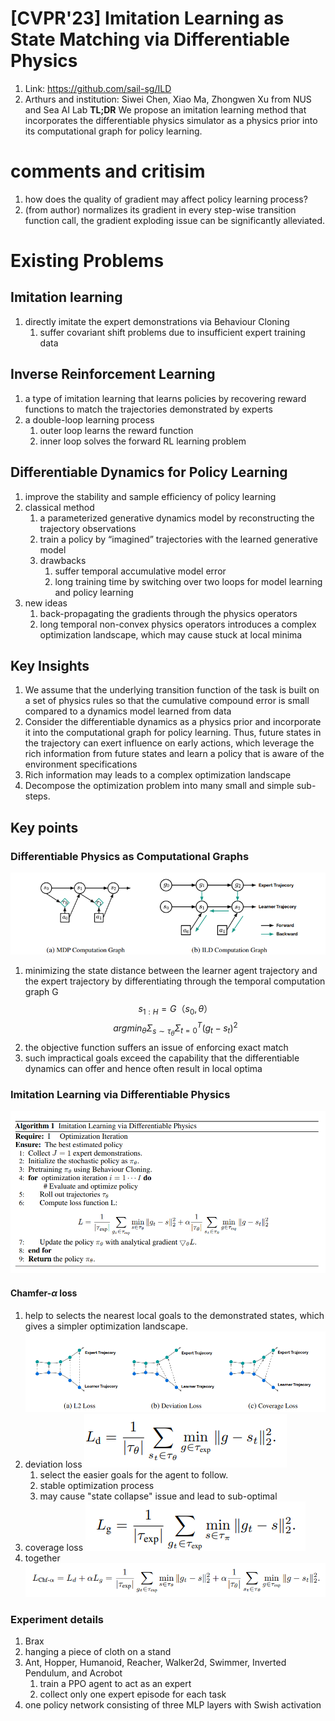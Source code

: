 # [CVPR'23] Imitation Learning as State Matching via Differentiable Physics
1. Link: https://github.com/sail-sg/ILD
2. Arthurs and institution: Siwei Chen, Xiao Ma, Zhongwen Xu from NUS and Sea AI Lab
**TL;DR**
We propose an imitation learning method that incorporates the differentiable physics simulator as a physics prior into its computational graph for policy learning.
# comments and critisim
1. how does the quality of gradient may affect policy learning process?
2. (from author) normalizes its gradient in every step-wise transition function call, the gradient exploding issue can be significantly alleviated.
# Existing Problems
## Imitation learning
1. directly imitate the expert demonstrations via Behaviour Cloning
   1. suffer covariant shift problems due to insufficient expert training data
## Inverse Reinforcement Learning
1. a type of imitation learning that learns policies by recovering reward functions to match the trajectories demonstrated by experts
2. a double-loop learning process
   1. outer loop learns the reward function
   2. inner loop solves the forward RL learning problem
## Differentiable Dynamics for Policy Learning
1. improve the stability and sample efficiency of policy learning
2. classical method
   1. a parameterized generative dynamics model by reconstructing the trajectory observations
   2. train a policy by “imagined” trajectories with the learned generative model 
   3. drawbacks
      1. suffer temporal accumulative model error
      2. long training time by switching over two loops for model learning and policy learning
3. new ideas
   1. back-propagating the gradients through the physics operators
   2. long temporal non-convex physics operators introduces a complex optimization landscape, which may cause stuck at local minima

## Key Insights
1. We assume that the underlying transition function of the task is built on a set of physics rules so that the cumulative compound error is small compared to a dynamics model learned from data
2. Consider the differentiable dynamics as a physics prior and incorporate it into the computational graph for policy learning. Thus, future states in the trajectory can exert influence on early actions, which leverage the rich information from future states and learn a policy that is aware of the environment specifications
3. Rich information may leads to a complex optimization landscape
4. Decompose the optimization problem into many small and simple sub-steps.

## Key points

### Differentiable Physics as Computational Graphs

![alt text](image.png)
1. minimizing the state distance between the learner agent trajectory and the expert trajectory by differentiating through the temporal computation graph G
$$s_{1:H} = G（s_0, \theta）$$
$$arg min_{\theta} \Sigma_{s\sim\tau_\theta} \Sigma^T_{t=0}(g_t - s_t)^2$$
2. the objective function suffers an issue of enforcing exact match
3. such impractical goals exceed the capability that the differentiable dynamics can offer and hence often result in local optima

### Imitation Learning via Differentiable Physics
![alt text](image-5.png)

#### Chamfer-$\alpha$ loss
1. help to selects the nearest local goals to the demonstrated states, which gives a simpler optimization landscape.![alt text](image-4.png)
2. deviation loss
![alt text](image-1.png)
   1. select the easier goals for the agent to follow.
   2. stable optimization process
   3. may cause "state collapse" issue and lead to sub-optimal
1. coverage loss
![alt text](image-2.png)
1. together
![alt text](image-3.png)

### Experiment details
1. Brax
2. hanging a piece of cloth on a stand
3. Ant, Hopper, Humanoid, Reacher, Walker2d, Swimmer, Inverted Pendulum, and Acrobot
   1. train a PPO agent to act as an expert
   2. collect only one expert episode for each task
4.  one policy network consisting of three MLP layers with Swish activation